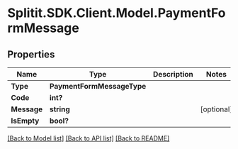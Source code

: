 # Splitit.SDK.Client.Model.PaymentFormMessage
## Properties

Name | Type | Description | Notes
------------ | ------------- | ------------- | -------------
**Type** | **PaymentFormMessageType** |  | 
**Code** | **int?** |  | 
**Message** | **string** |  | [optional] 
**IsEmpty** | **bool?** |  | 

[[Back to Model list]](../README.md#documentation-for-models) [[Back to API list]](../README.md#documentation-for-api-endpoints) [[Back to README]](../README.md)

